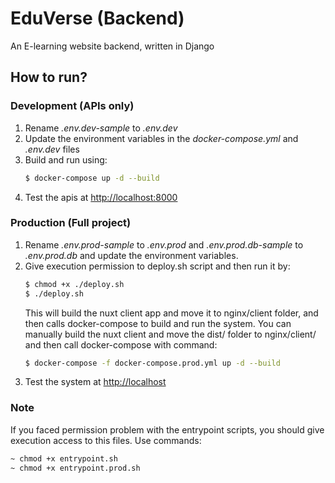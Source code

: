 # EduVerse (Backend)
An E-learning website backend, written in Django

## How to run?
### Development (APIs only)
1. Rename *.env.dev-sample* to *.env.dev*
2. Update the environment variables in the *docker-compose.yml* and *.env.dev* files
3. Build and run using:
    ```sh
    $ docker-compose up -d --build
    ```
4. Test the apis at [http://localhost:8000](http://localhost:8000)

### Production (Full project)
1. Rename *.env.prod-sample* to *.env.prod* and *.env.prod.db-sample* to *.env.prod.db* and update the environment variables.
2. Give execution permission to deploy.sh script and then run it by:
    ```sh
    $ chmod +x ./deploy.sh
    $ ./deploy.sh
    ```
    This will build the nuxt client app and move it to nginx/client folder, and then calls docker-compose to build and run the system. You can manually build the nuxt client and move the dist/ folder to nginx/client/ and then call docker-compose with command:
    ```sh
    $ docker-compose -f docker-compose.prod.yml up -d --build
    ```
3. Test the system at [http://localhost](http://localhost)

### Note
If you faced permission problem with the entrypoint scripts, you should give execution access to this files. Use commands:
```sh
~ chmod +x entrypoint.sh
~ chmod +x entrypoint.prod.sh
```